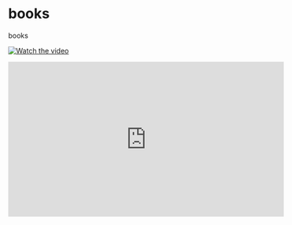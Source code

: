 # books
books

[![Watch the video](https://img.youtube.com/vi/<VIDEO_ID>/hqdefault.jpg)](https://www.youtube.com/embed/<VIDEO_ID>)

<iframe width="560" height="315" src="https://www.youtube-nocookie.com/embed/MCRebrkTqjg?si=OnBsyIeCIvNnwpzw" title="YouTube video player" frameborder="0" allow="accelerometer; autoplay; clipboard-write; encrypted-media; gyroscope; picture-in-picture; web-share" allowfullscreen></iframe>
